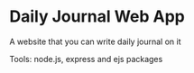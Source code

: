 # Daily Journal Web App
A website that you can write daily journal on it

Tools: node.js, express and ejs packages

